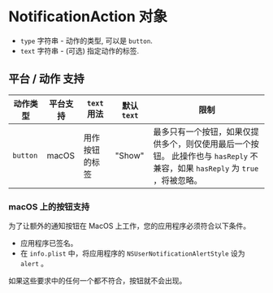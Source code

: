 # NotificationAction 对象

* `type` 字符串 - 动作的类型, 可以是 `button`.
* `text` 字符串 - (可选) 指定动作的标签.

## 平台 / 动作 支持

| 动作类型 | 平台支持 | `text`用法 | 默认 `text` | 限制 |
|-------------|------------------|-----------------|----------------|-------------|
| `button`    | macOS            | 用作按钮的标签 | "Show" | 最多只有一个按钮，如果仅提供多个，则仅使用最后一个按钮。 此操作也与 `hasReply` 不兼容，如果 `hasReply` 为 `true` ，将被忽略。 |

### macOS 上的按钮支持

为了让额外的通知按钮在 MacOS 上工作，您的应用程序必须符合以下条件。

* 应用程序已签名。
* 在 `info.plist` 中，将应用程序的 `NSUserNotificationAlertStyle` 设为 `alert` 。

如果这些要求中的任何一个都不符合，按钮就不会出现。
